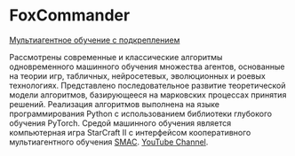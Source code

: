 # FoxCommander
[Мультиагентное обучение с подкреплением](https://bmstu.press/catalog/item/7198/) 

Рассмотрены современные и классические алгоритмы одновременного машинного обучения множества агентов, основанные на теории игр, табличных, нейросетевых, эволюционных и роевых технологиях. Представлено последовательное развитие теоретической модели алгоритмов, базирующееся на марковских процессах принятия решений. Реализация алгоритмов выполнена на языке программирования Python с использованием библиотеки глубокого обучения PyTorch. Средой машинного обучения является компьютерная игра StarCraft II с интерфейсом кооперативного мультиагентного обучения [SMAC](https://github.com/oxwhirl/smac).
[YouTube Channel](https://www.youtube.com/channel/UC33QPEjSlfA8P9rG0HtiH6g/videos).
